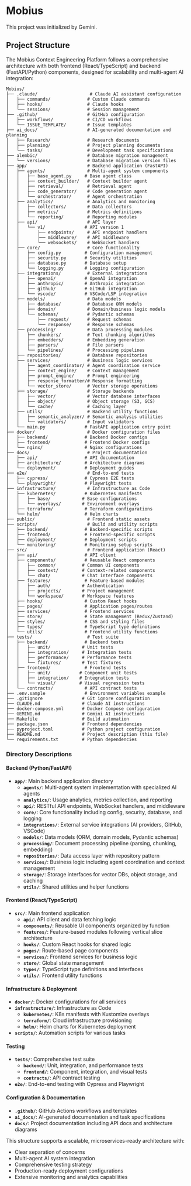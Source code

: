 # Mobius

This project was initialized by Gemini.

## Project Structure

The Mobius Context Engineering Platform follows a comprehensive architecture with both frontend (React/TypeScript) and backend (FastAPI/Python) components, designed for scalability and multi-agent AI integration:

```
Mobius/
├── .claude/                    # Claude AI assistant configuration
│   ├── commands/              # Custom Claude commands
│   ├── hooks/                 # Claude hooks
│   └── sessions/              # Session management
├── .github/                   # GitHub configuration
│   ├── workflows/             # CI/CD workflows
│   └── ISSUE_TEMPLATE/        # Issue templates
├── ai_docs/                   # AI-generated documentation and planning
│   ├── Research/              # Research documents
│   ├── planning/              # Project planning documents
│   └── tasks/                 # Development task specifications
├── alembic/                   # Database migration management
│   └── versions/              # Database migration version files
├── app/                       # Backend application (FastAPI)
│   ├── agents/                # Multi-agent system components
│   │   ├── base_agent.py     # Base agent class
│   │   ├── context_builder/   # Context builder agent
│   │   ├── retrieval/         # Retrieval agent
│   │   ├── code_generator/    # Code generation agent
│   │   └── orchestrator/      # Agent orchestration
│   ├── analytics/             # Analytics and monitoring
│   │   ├── collectors/        # Data collectors
│   │   ├── metrics/           # Metrics definitions
│   │   └── reporting/         # Reporting modules
│   ├── api/                   # API layer
│   │   └── v1/               # API version 1
│   │       ├── endpoints/     # API endpoint handlers
│   │       ├── middleware/    # API middleware
│   │       └── websockets/    # WebSocket handlers
│   ├── core/                  # Core functionality
│   │   ├── config.py         # Configuration management
│   │   ├── security.py       # Security utilities
│   │   ├── database.py       # Database setup
│   │   └── logging.py        # Logging configuration
│   ├── integrations/          # External integrations
│   │   ├── openai/           # OpenAI integration
│   │   ├── anthropic/        # Anthropic integration
│   │   ├── github/           # GitHub integration
│   │   └── vscode/           # VSCode/LSP integration
│   ├── models/                # Data models
│   │   ├── database/          # Database ORM models
│   │   ├── domain/            # Domain/business logic models
│   │   └── schemas/           # Pydantic schemas
│   │       ├── request/       # Request schemas
│   │       └── response/      # Response schemas
│   ├── processing/            # Data processing modules
│   │   ├── chunkers/          # Text chunking algorithms
│   │   ├── embedders/         # Embedding generation
│   │   ├── parsers/           # File parsers
│   │   └── pipelines/         # Processing pipelines
│   ├── repositories/          # Database repositories
│   ├── services/              # Business logic services
│   │   ├── agent_coordinator/ # Agent coordination service
│   │   ├── context_engine/    # Context management
│   │   ├── prompt_engine/     # Prompt engineering
│   │   ├── response_formatter/# Response formatting
│   │   └── vector_store/      # Vector storage operations
│   ├── storage/               # Storage backends
│   │   ├── vector/            # Vector database interfaces
│   │   ├── object/            # Object storage (S3, GCS)
│   │   └── cache/             # Caching layer
│   ├── utils/                 # Backend utility functions
│   │   ├── semantic_analyzer/ # Semantic analysis utilities
│   │   └── validators/        # Input validators
│   └── main.py               # FastAPI application entry point
├── docker/                    # Docker configuration files
│   ├── backend/              # Backend Docker configs
│   ├── frontend/             # Frontend Docker configs
│   └── nginx/                # Nginx configurations
├── docs/                      # Project documentation
│   ├── api/                  # API documentation
│   ├── architecture/         # Architecture diagrams
│   └── deployment/           # Deployment guides
├── e2e/                       # End-to-end tests
│   ├── cypress/              # Cypress E2E tests
│   └── playwright/           # Playwright tests
├── infrastructure/            # Infrastructure as Code
│   ├── kubernetes/           # Kubernetes manifests
│   │   ├── base/            # Base configurations
│   │   └── overlays/        # Environment overlays
│   ├── terraform/            # Terraform configurations
│   └── helm/                 # Helm charts
├── public/                    # Frontend static assets
├── scripts/                   # Build and utility scripts
│   ├── backend/              # Backend-specific scripts
│   ├── frontend/             # Frontend-specific scripts
│   ├── deployment/           # Deployment scripts
│   └── monitoring/           # Monitoring setup scripts
├── src/                       # Frontend application (React)
│   ├── api/                  # API client
│   ├── components/           # Reusable React components
│   │   ├── common/          # Common UI components
│   │   ├── context/         # Context-related components
│   │   └── chat/            # Chat interface components
│   ├── features/             # Feature-based modules
│   │   ├── auth/            # Authentication
│   │   ├── projects/        # Project management
│   │   └── workspace/       # Workspace features
│   ├── hooks/                # Custom React hooks
│   ├── pages/                # Application pages/routes
│   ├── services/             # Frontend services
│   ├── store/                # State management (Redux/Zustand)
│   ├── styles/               # CSS and styling files
│   ├── types/                # TypeScript type definitions
│   └── utils/                # Frontend utility functions
├── tests/                     # Test suite
│   ├── backend/              # Backend tests
│   │   ├── unit/            # Unit tests
│   │   ├── integration/     # Integration tests
│   │   ├── performance/     # Performance tests
│   │   └── fixtures/        # Test fixtures
│   ├── frontend/             # Frontend tests
│   │   ├── unit/           # Component unit tests
│   │   ├── integration/    # Integration tests
│   │   └── visual/         # Visual regression tests
│   └── contracts/            # API contract tests
├── .env.sample               # Environment variables example
├── .gitignore               # Git ignore configuration
├── CLAUDE.md                # Claude AI instructions
├── docker-compose.yml       # Docker Compose configuration
├── GEMINI.md                # Gemini AI instructions
├── Makefile                 # Build automation
├── package.json             # Frontend dependencies
├── pyproject.toml           # Python project configuration
├── README.md                # Project description (this file)
└── requirements.txt         # Python dependencies
```

### Directory Descriptions

#### Backend (Python/FastAPI)
- **`app/`**: Main backend application directory
  - **`agents/`**: Multi-agent system implementation with specialized AI agents
  - **`analytics/`**: Usage analytics, metrics collection, and reporting
  - **`api/`**: RESTful API endpoints, WebSocket handlers, and middleware
  - **`core/`**: Core functionality including config, security, database, and logging
  - **`integrations/`**: External service integrations (AI providers, GitHub, VSCode)
  - **`models/`**: Data models (ORM, domain models, Pydantic schemas)
  - **`processing/`**: Document processing pipeline (parsing, chunking, embedding)
  - **`repositories/`**: Data access layer with repository pattern
  - **`services/`**: Business logic including agent coordination and context management
  - **`storage/`**: Storage interfaces for vector DBs, object storage, and caching
  - **`utils/`**: Shared utilities and helper functions

#### Frontend (React/TypeScript)
- **`src/`**: Main frontend application
  - **`api/`**: API client and data fetching logic
  - **`components/`**: Reusable UI components organized by function
  - **`features/`**: Feature-based modules following vertical slice architecture
  - **`hooks/`**: Custom React hooks for shared logic
  - **`pages/`**: Route-based page components
  - **`services/`**: Frontend services for business logic
  - **`store/`**: Global state management
  - **`types/`**: TypeScript type definitions and interfaces
  - **`utils/`**: Frontend utility functions

#### Infrastructure & Deployment
- **`docker/`**: Docker configurations for all services
- **`infrastructure/`**: Infrastructure as Code
  - **`kubernetes/`**: K8s manifests with Kustomize overlays
  - **`terraform/`**: Cloud infrastructure provisioning
  - **`helm/`**: Helm charts for Kubernetes deployment
- **`scripts/`**: Automation scripts for various tasks

#### Testing
- **`tests/`**: Comprehensive test suite
  - **`backend/`**: Unit, integration, and performance tests
  - **`frontend/`**: Component, integration, and visual tests
  - **`contracts/`**: API contract testing
- **`e2e/`**: End-to-end testing with Cypress and Playwright

#### Configuration & Documentation
- **`.github/`**: GitHub Actions workflows and templates
- **`ai_docs/`**: AI-generated documentation and task specifications
- **`docs/`**: Project documentation including API docs and architecture diagrams

This structure supports a scalable, microservices-ready architecture with:
- Clear separation of concerns
- Multi-agent AI system integration
- Comprehensive testing strategy
- Production-ready deployment configurations
- Extensive monitoring and analytics capabilities
